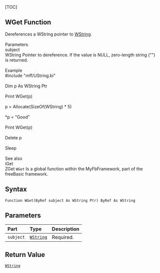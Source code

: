 [TOC]
## WGet Function
Dereferences a WString pointer to <a href="https://www.freebasic.net/wiki/KeyPgWString">WString</a>. <br>  <br> Parameters <br>    subject <br>        WString Pointer to dereference. If the value is NULL, zero-length string ("") is returned. <br>  <br> Example <br> #include "mff/UString.bi" <br>  <br> Dim p As WString Ptr <br>  <br> Print WGet(p) <br>  <br> p = Allocate(SizeOf(WString) * 5) <br>  <br> *p = "Good" <br>  <br> Print WGet(p) <br>  <br> Delete p <br>  <br> Sleep <br>  <br> See also <br>    iGet <br>    ZGet
`WGet` Is a global function within the MyFbFramework, part of the freeBasic framework.
## Syntax

```freeBasic
Function WGet(ByRef subject As WString Ptr) ByRef As WString
```

## Parameters

|Part|Type|Description|
| :------------ | :------------ | :------------ |
|`subject`|[`WString`]("https://www.freebasic.net/wiki/KeyPgWString")|Required.|

## Return Value
[`WString`]("https://www.freebasic.net/wiki/KeyPgWString")

